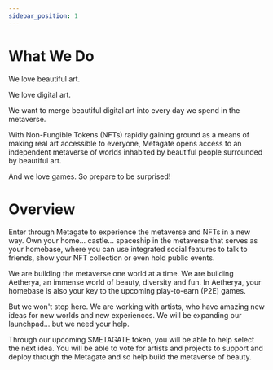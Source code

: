 ```yaml
---
sidebar_position: 1
---
```


# What We Do

We love beautiful art.

We love digital art.

We want to merge beautiful digital art into every day we spend in the metaverse.

With Non-Fungible Tokens (NFTs) rapidly gaining ground as a means of making real art accessible to everyone,
Metagate opens access to an independent metaverse of worlds inhabited by beautiful people surrounded by beautiful art.

And we love games. So prepare to be surprised!

# Overview

Enter through Metagate to experience the metaverse and NFTs in a new way.
Own your home... castle... spaceship in the metaverse that serves as your homebase,
where you can use integrated social features to talk to friends, show your NFT collection or even hold public events.

We are building the metaverse one world at a time.
We are building Aetherya, an immense world of beauty, diversity and fun.
In Aetherya, your homebase is also your key to the upcoming play-to-earn (P2E) games.

But we won't stop here.
We are working with artists, who have amazing new ideas for new worlds and new experiences.
We will be expanding our launchpad... but we need your help.

Through our upcoming $METAGATE token, you will be able to help select the next idea.
You will be able to vote for artists and projects to support and deploy through the Metagate
and so help build the metaverse of beauty.
